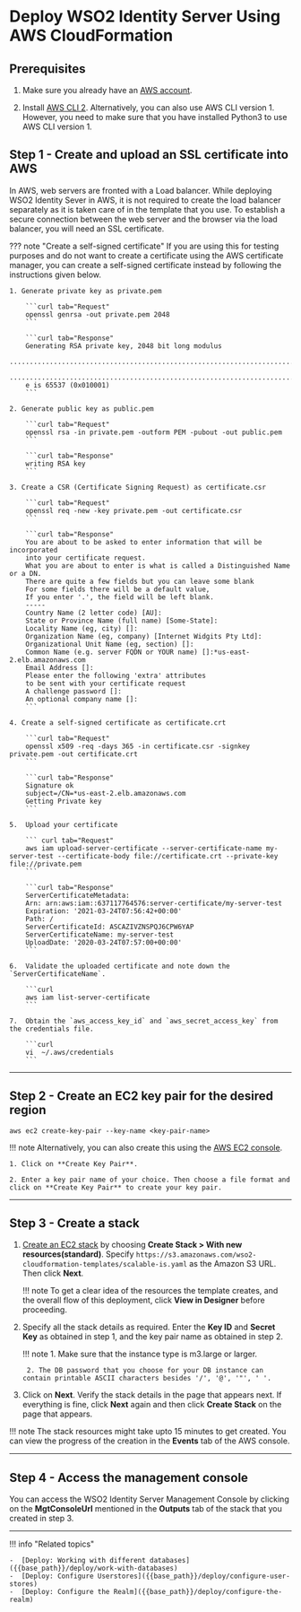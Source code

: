 # Deploy WSO2 Identity Server Using AWS CloudFormation

## Prerequisites

1. Make sure you already have an [AWS account](https://aws.amazon.com/premiumsupport/knowledge-center/create-and-activate-aws-account/). 

2. Install [AWS CLI 2](https://docs.aws.amazon.com/cli/latest/userguide/cli-chap-install.html). Alternatively, you can also use AWS CLI version 1. However, you need to make sure that you have installed Python3 to use AWS CLI version 1.

## Step 1 - Create and upload an SSL certificate into AWS
In AWS, web servers are fronted with a Load balancer. While deploying WSO2 Identity Sever in AWS, it is not required to create the load balancer separately as it is taken care of in the template that you use. To establish a secure connection between the web server and the browser via the load balancer, you will need an SSL certificate. 

??? note "Create a self-signed certificate"
	If you are using this for testing purposes and do not want to create a certificate using the AWS certificate manager, you can create a self-signed certificate instead by following the instructions given below. 

	1. Generate private key as private.pem 

		```curl tab="Request"
		openssl genrsa -out private.pem 2048
		```
		
		```curl tab="Response"
		Generating RSA private key, 2048 bit long modulus
		...................................................................................+++
		......................................................................................+++
		e is 65537 (0x010001)
		```

	2. Generate public key as public.pem

		```curl tab="Request"
		openssl rsa -in private.pem -outform PEM -pubout -out public.pem
		```
		
		```curl tab="Response"
		writing RSA key
		```

	3. Create a CSR (Certificate Signing Request) as certificate.csr

		```curl tab="Request"
		openssl req -new -key private.pem -out certificate.csr
		```
		
		```curl tab="Response"
		You are about to be asked to enter information that will be incorporated
		into your certificate request.
		What you are about to enter is what is called a Distinguished Name or a DN.
		There are quite a few fields but you can leave some blank
		For some fields there will be a default value,
		If you enter '.', the field will be left blank.
		-----
		Country Name (2 letter code) [AU]:
		State or Province Name (full name) [Some-State]:
		Locality Name (eg, city) []:
		Organization Name (eg, company) [Internet Widgits Pty Ltd]:
		Organizational Unit Name (eg, section) []:
		Common Name (e.g. server FQDN or YOUR name) []:*us-east-2.elb.amazonaws.com
		Email Address []:
		Please enter the following 'extra' attributes
		to be sent with your certificate request
		A challenge password []:
		An optional company name []:
		```
		
	4. Create a self-signed certificate as certificate.crt

		```curl tab="Request"
		openssl x509 -req -days 365 -in certificate.csr -signkey private.pem -out certificate.crt
		```

		```curl tab="Response"
		Signature ok
		subject=/CN=*us-east-2.elb.amazonaws.com
		Getting Private key
		```

	5.	Upload your certificate

		``` curl tab="Request"
		aws iam upload-server-certificate --server-certificate-name my-server-test --certificate-body file://certificate.crt --private-key file://private.pem
		```

		```curl tab="Response"
		ServerCertificateMetadata:
		Arn: arn:aws:iam::637117764576:server-certificate/my-server-test
		Expiration: '2021-03-24T07:56:42+00:00'
		Path: /
		ServerCertificateId: ASCAZIVZNSPQJ6CPW6YAP
		ServerCertificateName: my-server-test
		UploadDate: '2020-03-24T07:57:00+00:00'
		```

	6.  Validate the uploaded certificate and note down the `ServerCertificateName`. 

		```curl 
		aws iam list-server-certificate
		```

	7.  Obtain the `aws_access_key_id` and `aws_secret_access_key` from the credentials file. 

		```curl 
		vi  ~/.aws/credentials
		```			

---

## Step 2 - Create an EC2 key pair for the desired region

```curl
aws ec2 create-key-pair --key-name <key-pair-name>
```

!!! note
	Alternatively, you can also create this using the [AWS EC2 console](https://us-east-2.console.aws.amazon.com/ec2/v2/home?region=us-east-2#KeyPairs:sort=keyName). 
	
	1. Click on **Create Key Pair**.

	2. Enter a key pair name of your choice. Then choose a file format and click on **Create Key Pair** to create your key pair. 

---

## Step 3 - Create a stack

1. [Create an EC2 stack](https://us-east-2.console.aws.amazon.com/cloudformation/home?region=us-east-2#/stacks/create/template) by choosing **Create Stack > With new resources(standard)**. Specify `https://s3.amazonaws.com/wso2-cloudformation-templates/scalable-is.yaml` as the Amazon S3 URL. Then click **Next**. 

	!!! note
		To get a clear idea of the resources the template creates, and the overall flow of this deployment, click **View in Designer** before proceeding. 

2. Specify all the stack details as required. Enter the **Key ID** and **Secret Key** as obtained in step 1, and the key pair name as obtained in step 2. 

	!!! note
		1. Make sure that the instance type is m3.large or larger. 

		2. The DB password that you choose for your DB instance can contain printable ASCII characters besides '/', '@', '"', ' '.

3. Click on **Next**. Verify the stack details in the page that appears next. If everything is fine, click **Next** again and then click **Create Stack** on the page that appears. 

!!! note
	The stack resources might take upto 15 minutes to get created. You can view the progress of the creation in the **Events** tab of the AWS console. 

---

## Step 4 - Access the management console 

You can access the WSO2 Identity Server Management Console by clicking on the **MgtConsoleUrl** mentioned in the **Outputs** tab of the stack that you created in step 3. 

---

!!! info "Related topics"

    -  [Deploy: Working with different databases]({{base_path}}/deploy/work-with-databases)
    -  [Deploy: Configure Userstores]({{base_path}}/deploy/configure-user-stores)
    -  [Deploy: Configure the Realm]({{base_path}}/deploy/configure-the-realm)



